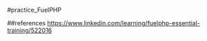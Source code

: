 #practice_FuelPHP

##references
https://www.linkedin.com/learning/fuelphp-essential-training/522016
